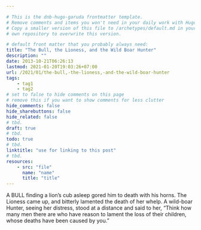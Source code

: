 ```yaml
---

# This is the dnb-hugo-garuda frontmatter template. 
# Remove comments and items you won't need in your daily work with Hugo.
# Copy a smaller version of this file to /archetypes/default.md in your
# own repository to overwrite this version.

# default front matter that you probably always need:
title: "The Bull, the Lioness, and the Wild Boar Hunter"
description: ""
date: 2013-10-21T06:26:13
lastmod: 2021-01-20T19:03:26+07:00
url: /2021/01/the-bull,-the-lioness,-and-the-wild-boar-hunter
tags:
    - tag1
    - tag2
# set to false to hide comments on this page
# remove this if you want to show comments for less clutter
hide_comments: false
hide_sharebuttons: false
hide_related: false
# tbd.
draft: true
# tbd.
todo: true
# tbd.
linktitle: "use for linking to this post"
# tbd.
resources:
    - src: "file"
      name: "name"
      title: "title"
---
```

A BULL finding a lion’s cub asleep gored him to death with his horns. The Lioness came up, and bitterly lamented the death of her whelp. A wild-boar Hunter, seeing her distress, stood at a distance and said to her, “Think how many men there are who have reason to lament the loss of their children, whose deaths have been caused by you.”
